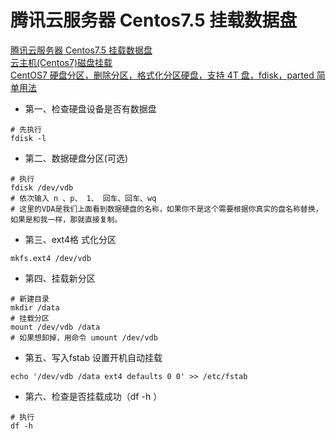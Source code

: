 # 腾讯云服务器 Centos7.5 挂载数据盘

[腾讯云服务器 Centos7.5 挂载数据盘](https://blog.csdn.net/u010227042/article/details/123129187)  
[云主机(Centos7)磁盘挂载](https://cloud.tencent.com/developer/article/1343954?from=15425)  
[CentOS7 硬盘分区，删除分区，格式化分区硬盘，支持 4T 盘，fdisk，parted 简单用法](https://wenku.baidu.com/view/14f23558a16925c52cc58bd63186bceb19e8ed22.html)

- 第一、检查硬盘设备是否有数据盘
```
# 先执行
fdisk -l
```

- 第二、数据硬盘分区(可选)
```
# 执行
fdisk /dev/vdb
# 依次输入 n 、p、 1、 回车、回车、wq
# 这里的VDA是我们上面看到数据硬盘的名称，如果你不是这个需要根据你真实的盘名称替换，如果是和我一样，那就直接复制。
```

- 第三、ext4格 式化分区
```
mkfs.ext4 /dev/vdb
```

- 第四、挂载新分区
```
# 新建目录
mkdir /data
# 挂载分区
mount /dev/vdb /data
# 如果想卸掉，用命令 umount /dev/vdb
```

- 第五、写入fstab 设置开机自动挂载
```
echo '/dev/vdb /data ext4 defaults 0 0' >> /etc/fstab
```

- 第六、检查是否挂载成功（df -h ）
```
# 执行
df -h
```